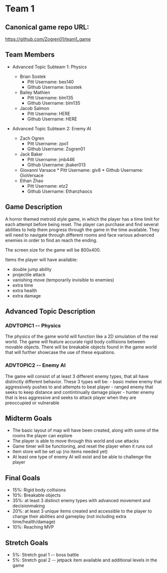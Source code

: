 # Team 1

## Canonical game repo URL:

https://github.com/Zogren01/team1_game

## Team Members
* Advanced Topic Subteam 1: Physics

	* Brian Sostek
		* Pitt Username: bes140
		* Github Username: bsostek
	* Bailey Mathien
		* Pitt Username: blm135
		* Github Username: blm135
	* Jacob Salmon
		* Pitt Username: HERE
		* Github Username: HERE

* Advanced Topic Subteam 2: Enemy AI

	* Zach Ogren
		* Pitt Username: zpo1
		* Github Username: Zogren01
	* Jack Baker
		* Pitt Username: jmb446
		* Github Username: jbaker013
	* Giovanni Varsace
			* Pitt Username: giv8
			* Github Username: GioVersace
	* Ethan Zhao
		* Pitt Username: etz2
		* Github Username: Ethanzhaocs


## Game Description

A horror themed metroid style game, in which the player has a time limit for each attempt before being reset. The player can purchase and find several abilities to help them progress through the game in the time available. They will need to navigate through different rooms and face various advanced enemies in order to find an reach the ending. 

The screen size for the game will be 800x400.

Items the player will have available:
* double jump ability
* projectile attack
* vanishing move (temporarily invisible to enemies)
* extra time
* extra health
* extra damage

## Advanced Topic Description

### ADVTOPIC1 -- Physics

The physics of the game world will function like a 2D simulation of the real world. The game will feature accurate rigid body colllisions between movable objects. There will be breakable objects found in the game world that will further showcase the use of these equations.
    
### ADVTOPIC2 -- Enemy AI

The game will consist of at least 3 different enemy types, that all have distinctly different behavior. These 3 types will be:
	- basic melee enemy that aggressively pushes to and attempts to beat player
	- ranged enemy that seeks to keep distance and contintinually damage player
	- hunter enemy that is less aggressive and seeks to attack player when they are preoccupied or vulnerable


## Midterm Goals

* The basic layout of map will have been created, along with some of the rooms the player can explore
* The player is able to move through this world and use attacks
* Game timer will be functioning, and reset the player when it runs out
* Item store will be set up (no items needed yet)
* At least one type of enemy AI will exist and be able to challenge the player

## Final Goals

* 15%: Rigid body collisions
* 10%: Breakable objects
* 35%: at least 3 distinct enemy types with advanced movement and decisionmaking
* 20%: at least 3 unique items created and accessible to the player to change their abilities and gameplay (not including extra time/health/damage)
* 10%: Reaching MVP

## Stretch Goals

* 5%: Stretch goal 1 -- boss battle
* 5%: Stretch goal 2 -- jetpack item available and additional levels in the game 
